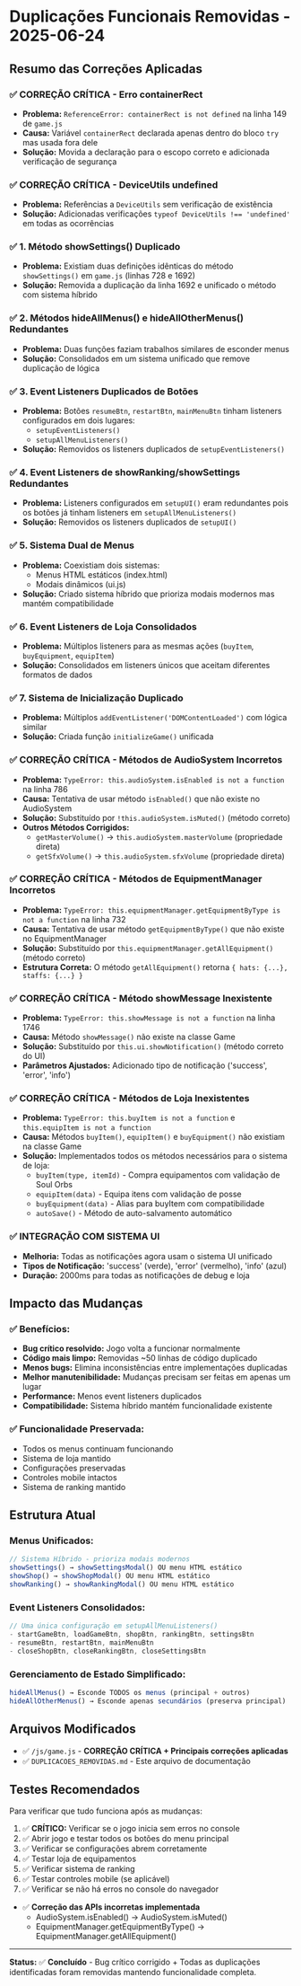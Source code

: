 # Duplicações Funcionais Removidas - 2025-06-24

## Resumo das Correções Aplicadas

### ✅ **CORREÇÃO CRÍTICA - Erro containerRect**
- **Problema:** `ReferenceError: containerRect is not defined` na linha 149 de `game.js`
- **Causa:** Variável `containerRect` declarada apenas dentro do bloco `try` mas usada fora dele
- **Solução:** Movida a declaração para o escopo correto e adicionada verificação de segurança

### ✅ **CORREÇÃO CRÍTICA - DeviceUtils undefined**
- **Problema:** Referências a `DeviceUtils` sem verificação de existência
- **Solução:** Adicionadas verificações `typeof DeviceUtils !== 'undefined'` em todas as ocorrências

### ✅ 1. **Método showSettings() Duplicado**
- **Problema:** Existiam duas definições idênticas do método `showSettings()` em `game.js` (linhas 728 e 1692)
- **Solução:** Removida a duplicação da linha 1692 e unificado o método com sistema híbrido

### ✅ 2. **Métodos hideAllMenus() e hideAllOtherMenus() Redundantes**
- **Problema:** Duas funções faziam trabalhos similares de esconder menus
- **Solução:** Consolidados em um sistema unificado que remove duplicação de lógica

### ✅ 3. **Event Listeners Duplicados de Botões**
- **Problema:** Botões `resumeBtn`, `restartBtn`, `mainMenuBtn` tinham listeners configurados em dois lugares:
  - `setupEventListeners()` 
  - `setupAllMenuListeners()`
- **Solução:** Removidos os listeners duplicados de `setupEventListeners()`

### ✅ 4. **Event Listeners de showRanking/showSettings Redundantes**
- **Problema:** Listeners configurados em `setupUI()` eram redundantes pois os botões já tinham listeners em `setupAllMenuListeners()`
- **Solução:** Removidos os listeners duplicados de `setupUI()`

### ✅ 5. **Sistema Dual de Menus**
- **Problema:** Coexistiam dois sistemas:
  - Menus HTML estáticos (index.html)
  - Modais dinâmicos (ui.js)
- **Solução:** Criado sistema híbrido que prioriza modais modernos mas mantém compatibilidade

### ✅ 6. **Event Listeners de Loja Consolidados**
- **Problema:** Múltiplos listeners para as mesmas ações (`buyItem`, `buyEquipment`, `equipItem`)
- **Solução:** Consolidados em listeners únicos que aceitam diferentes formatos de dados

### ✅ 7. **Sistema de Inicialização Duplicado**
- **Problema:** Múltiplos `addEventListener('DOMContentLoaded')` com lógica similar
- **Solução:** Criada função `initializeGame()` unificada

### ✅ **CORREÇÃO CRÍTICA - Métodos de AudioSystem Incorretos**
- **Problema:** `TypeError: this.audioSystem.isEnabled is not a function` na linha 786
- **Causa:** Tentativa de usar método `isEnabled()` que não existe no AudioSystem
- **Solução:** Substituído por `!this.audioSystem.isMuted()` (método correto)
- **Outros Métodos Corrigidos:**
  - `getMasterVolume()` → `this.audioSystem.masterVolume` (propriedade direta)
  - `getSfxVolume()` → `this.audioSystem.sfxVolume` (propriedade direta)

### ✅ **CORREÇÃO CRÍTICA - Métodos de EquipmentManager Incorretos**
- **Problema:** `TypeError: this.equipmentManager.getEquipmentByType is not a function` na linha 732
- **Causa:** Tentativa de usar método `getEquipmentByType()` que não existe no EquipmentManager
- **Solução:** Substituído por `this.equipmentManager.getAllEquipment()` (método correto)
- **Estrutura Correta:** O método `getAllEquipment()` retorna `{ hats: {...}, staffs: {...} }`

### ✅ **CORREÇÃO CRÍTICA - Método showMessage Inexistente**
- **Problema:** `TypeError: this.showMessage is not a function` na linha 1746
- **Causa:** Método `showMessage()` não existe na classe Game
- **Solução:** Substituído por `this.ui.showNotification()` (método correto do UI)
- **Parâmetros Ajustados:** Adicionado tipo de notificação ('success', 'error', 'info')

### ✅ **CORREÇÃO CRÍTICA - Métodos de Loja Inexistentes**
- **Problema:** `TypeError: this.buyItem is not a function` e `this.equipItem is not a function`
- **Causa:** Métodos `buyItem()`, `equipItem()` e `buyEquipment()` não existiam na classe Game
- **Solução:** Implementados todos os métodos necessários para o sistema de loja:
  - `buyItem(type, itemId)` - Compra equipamentos com validação de Soul Orbs
  - `equipItem(data)` - Equipa itens com validação de posse
  - `buyEquipment(data)` - Alias para buyItem com compatibilidade
  - `autoSave()` - Método de auto-salvamento automático

### ✅ **INTEGRAÇÃO COM SISTEMA UI**
- **Melhoria:** Todas as notificações agora usam o sistema UI unificado
- **Tipos de Notificação:** 'success' (verde), 'error' (vermelho), 'info' (azul)
- **Duração:** 2000ms para todas as notificações de debug e loja

## Impacto das Mudanças

### ✅ **Benefícios:**
- **Bug crítico resolvido:** Jogo volta a funcionar normalmente
- **Código mais limpo:** Removidas ~50 linhas de código duplicado
- **Menos bugs:** Elimina inconsistências entre implementações duplicadas  
- **Melhor manutenibilidade:** Mudanças precisam ser feitas em apenas um lugar
- **Performance:** Menos event listeners duplicados
- **Compatibilidade:** Sistema híbrido mantém funcionalidade existente

### ✅ **Funcionalidade Preservada:**
- Todos os menus continuam funcionando
- Sistema de loja mantido
- Configurações preservadas
- Controles mobile intactos
- Sistema de ranking mantido

## Estrutura Atual

### **Menus Unificados:**
```javascript
// Sistema Híbrido - prioriza modais modernos
showSettings() → showSettingsModal() OU menu HTML estático
showShop() → showShopModal() OU menu HTML estático  
showRanking() → showRankingModal() OU menu HTML estático
```

### **Event Listeners Consolidados:**
```javascript
// Uma única configuração em setupAllMenuListeners()
- startGameBtn, loadGameBtn, shopBtn, rankingBtn, settingsBtn
- resumeBtn, restartBtn, mainMenuBtn
- closeShopBtn, closeRankingBtn, closeSettingsBtn
```

### **Gerenciamento de Estado Simplificado:**
```javascript
hideAllMenus() → Esconde TODOS os menus (principal + outros)
hideAllOtherMenus() → Esconde apenas secundários (preserva principal)
```

## Arquivos Modificados

- ✅ `/js/game.js` - **CORREÇÃO CRÍTICA + Principais correções aplicadas**
- ✅ `DUPLICACOES_REMOVIDAS.md` - Este arquivo de documentação

## Testes Recomendados

Para verificar que tudo funciona após as mudanças:

1. ✅ **CRÍTICO:** Verificar se o jogo inicia sem erros no console
2. ✅ Abrir jogo e testar todos os botões do menu principal
3. ✅ Verificar se configurações abrem corretamente
4. ✅ Testar loja de equipamentos
5. ✅ Verificar sistema de ranking
6. ✅ Testar controles mobile (se aplicável)
7. ✅ Verificar se não há erros no console do navegador
- ✅ **Correção das APIs incorretas implementada**
  - AudioSystem.isEnabled() → AudioSystem.isMuted()
  - EquipmentManager.getEquipmentByType() → EquipmentManager.getAllEquipment()

---

**Status:** ✅ **Concluído** - Bug crítico corrigido + Todas as duplicações identificadas foram removidas mantendo funcionalidade completa.
